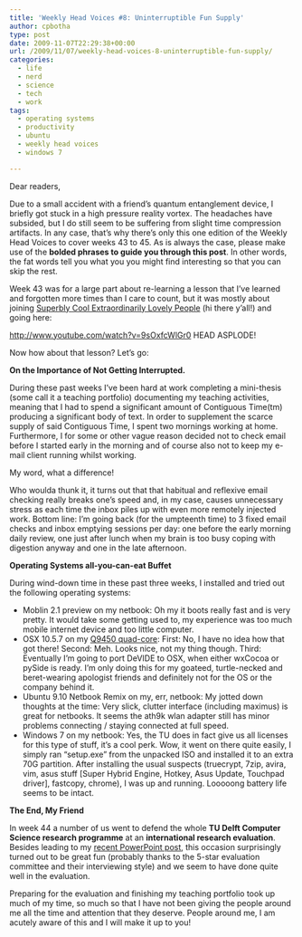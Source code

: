 ```yaml
---
title: 'Weekly Head Voices #8: Uninterruptible Fun Supply'
author: cpbotha
type: post
date: 2009-11-07T22:29:38+00:00
url: /2009/11/07/weekly-head-voices-8-uninterruptible-fun-supply/
categories:
  - life
  - nerd
  - science
  - tech
  - work
tags:
  - operating systems
  - productivity
  - ubuntu
  - weekly head voices
  - windows 7

---
```

Dear readers,

Due to a small accident with a friend&#8217;s quantum entanglement device, I briefly got stuck in a high pressure reality vortex. The headaches have subsided, but I do still seem to be suffering from slight time compression artifacts. In any case, that&#8217;s why there&#8217;s only this one edition of the Weekly Head Voices to cover weeks 43 to 45. As is always the case, please make use of the **bolded phrases to guide you through this post**. In other words, the fat words tell you what you you might find interesting so that you can skip the rest.

Week 43 was for a large part about re-learning a lesson that I&#8217;ve learned and forgotten more times than I care to count, but it was mostly about joining [Superbly Cool Extraordinarily Lovely People][1] (hi there y&#8217;all!) and going here:

<span style="background-color: #ffffff;">http://www.youtube.com/watch?v=9sOxfcWlGr0 HEAD ASPLODE!</span>

Now how about that lesson? Let&#8217;s go:

**On the Importance of Not Getting Interrupted.**

During these past weeks I&#8217;ve been hard at work completing a mini-thesis (some call it a teaching portfolio) documenting my teaching activities, meaning that I had to spend a significant amount of Contiguous Time(tm) producing a significant body of text. In order to supplement the scarce supply of said Contiguous Time, I spent two mornings working at home. Furthermore, I for some or other vague reason decided not to check email before I started early in the morning and of course also not to keep my e-mail client running whilst working.

My word, what a difference!

Who woulda thunk it, it turns out that that habitual and reflexive email checking really breaks one&#8217;s speed and, in my case, causes unnecessary stress as each time the inbox piles up with even more remotely injected work. Bottom line: I&#8217;m going back (for the umpteenth time) to 3 fixed email checks and inbox emptying sessions per day: one before the early morning daily review, one just after lunch when my brain is too busy coping with digestion anyway and one in the late afternoon.

**Operating Systems all-you-can-eat Buffet**

During wind-down time in these past three weeks, I installed and tried out the following operating systems:

  * <span style="background-color: #ffffff;">Moblin 2.1 preview on my netbook: Oh my it boots really fast and is very pretty. It would take some getting used to, my experience was too much mobile internet device and too little computer.</span>
  * <span style="background-color: #ffffff;">OSX 10.5.7 on my <a title="my q9450 blog post" href="http://cpbotha.net/2008/07/15/pleasure-apparatus-2008/">Q9450 quad-core</a>: First: No, I have no idea how that got there! Second: Meh. Looks nice, not my thing though. Third: Eventually I&#8217;m going to port DeVIDE to OSX, when either wxCocoa or pySide is ready. I&#8217;m only doing this for my goateed, turtle-necked and beret-wearing apologist friends and definitely not for the OS or the company behind it.</span>
  * <span style="background-color: #ffffff;">Ubuntu 9.10 Netbook Remix on my, err, netbook: My jotted down thoughts at the time: Very slick, clutter interface (including maximus) is great for netbooks. It seems the ath9k wlan adapter still has minor problems connecting / staying connected at full speed.</span>
  * <span style="background-color: #ffffff;">Windows 7 on my netbook: Yes, the TU does in fact give us all licenses for this type of stuff, it&#8217;s a cool perk. Wow, it went on there quite easily, I simply ran &#8220;setup.exe&#8221; from the unpacked ISO and installed it to an extra 70G partition. After installing the usual suspects (truecrypt, 7zip, avira, vim, asus stuff [Super Hybrid Engine, Hotkey, Asus Update, Touchpad driver], fastcopy, chrome), I was up and running. Looooong battery life seems to be intact.</span>

**The End, My Friend**

<span style="background-color: #ffffff;">In week 44 a number of us went to defend the whole <strong>TU Delft Computer Science research programme</strong> at an <strong>international research evaluation</strong>. Besides leading to my <a title="powerpoint 2007 two tricks post" href="http://cpbotha.net/2009/10/31/two-powerpoint-2007-tricks-that-could-save-your-life/">recent PowerPoint post</a>, this occasion surprisingly turned out to be great fun (probably thanks to the 5-star evaluation committee and their interviewing style) and we seem to have done quite well in the evaluation.</span>

Preparing for the evaluation and finishing my teaching portfolio took up much of my time, so much so that I have not been giving the people around me all the time and attention that they deserve. People around me, I am acutely aware of this and I will make it up to you!

 [1]: http://cpbotha.net/2009/08/29/starting-today-head-voices-every-week/ "The same people are mentioned in a previous post..."
